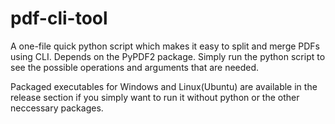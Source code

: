 # pdf-cli-tool
A one-file quick python script which makes it easy to split and merge PDFs using CLI. Depends on the PyPDF2 package. Simply run the python script to see the possible operations and arguments that are needed.

Packaged executables for Windows and Linux(Ubuntu) are available in the release section if you simply want to run it without python or the other neccessary packages.
